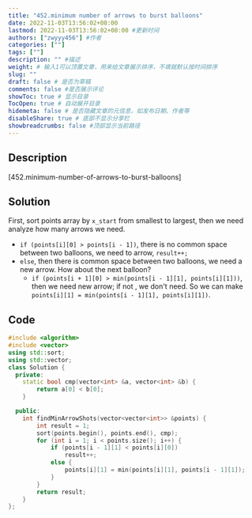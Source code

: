 ```yaml
---
title: "452.minimum number of arrows to burst balloons"
date: 2022-11-03T13:56:02+08:00
lastmod: 2022-11-03T13:56:02+08:00 #更新时间
authors: ["zwyyy456"] #作者
categories: [""]
tags: [""]
description: "" #描述
weight: # 输入1可以顶置文章，用来给文章展示排序，不填就默认按时间排序
slug: ""
draft: false # 是否为草稿
comments: false #是否展示评论
showToc: true # 显示目录
TocOpen: true # 自动展开目录
hidemeta: false # 是否隐藏文章的元信息，如发布日期、作者等
disableShare: true # 底部不显示分享栏
showbreadcrumbs: false #顶部显示当前路径
---
```

## Description
[452.minimum-number-of-arrows-to-burst-balloons]

## Solution
First, sort points array by `x_start` from smallest to largest, then we need analyze how many arrows we need.

- `if (points[i][0] > points[i - 1])`, there is no common space between two balloons, we need to arrow, `result++;`
- `else`, then there is common space between two balloons, we need a new arrow. How about the next balloon?
    - `if (points[i + 1][0] > min(points[i - 1][1], points[i][1]))`, then we need new arrow; if not , we don't need. So we can make `points[i][1] = min(points[i - 1][1], points[i][1])`.

## Code
```cpp
#include <algorithm>
#include <vector>
using std::sort;
using std::vector;
class Solution {
  private:
    static bool cmp(vector<int> &a, vector<int> &b) {
        return a[0] < b[0];
    }

  public:
    int findMinArrowShots(vector<vector<int>> &points) {
        int result = 1;
        sort(points.begin(), points.end(), cmp);
        for (int i = 1; i < points.size(); i++) {
            if (points[i - 1][1] < points[i][0])
                result++;
            else {
                points[i][1] = min(points[i][1], points[i - 1][1]);
            }
        }
        return result;
    }
};
```

